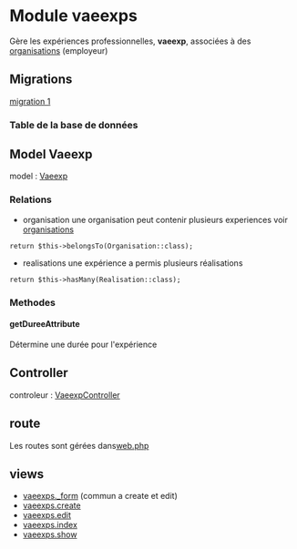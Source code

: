 # Module vaeexps
Gère les expériences professionnelles, **vaeexp**, associées à des [organisations](../organisations/index.md) (employeur)


## Migrations
[migration 1](../../srcLaravel/database/migrations/2025_07_06_093519_create_vaeexps_table.php)

### Table de la base de données

## Model Vaeexp
model : [Vaeexp](../../srcLaravel/app/Models/Vaeexp.php)

### Relations
- organisation
une organisation peut contenir plusieurs experiences voir [organisations](../organisations/index.md)
```
return $this->belongsTo(Organisation::class);
```
- realisations
une expérience a permis plusieurs réalisations
```
return $this->hasMany(Realisation::class);
```
### Methodes
#### getDureeAttribute
Détermine une durée pour l'expérience

## Controller
controleur : [VaeexpController](../../srcLaravel/app/Http/VaeexpController.php)


## route
Les routes sont gérées dans[web.php](../../srcLaravel/routes/web.php)

## views
- [vaeexps._form](../../srcLaravel/resources/views/vaeexps/_form.blade.php)  (commun a create et edit)
- [vaeexps.create](../../srcLaravel/resources/views/vaeexps/create.blade.php)
- [vaeexps.edit](../../srcLaravel/resources/views/vaeexps/edit.blade.php)
- [vaeexps.index](../../srcLaravel/resources/views/vaeexps/index.blade.php)
- [vaeexps.show](../../srcLaravel/resources/views/vaeexps/show.blade.php)

<!-- 
## Outils
### command artisan
### seeder


### Helpers
[OrganisationSeeder](../../srcLaravel/database/seeders/OrganisationSeeder.php)
-->


